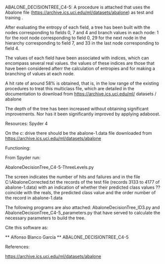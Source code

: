 ABALONE_DECISIONTREE_C4-5: A procedure is attached that uses the Abalone file (https://archive.ics.uci.edu/ml/datasets/abalone) as test and training .

 After evaluating the entropy of each field, a tree has been built with the nodes corresponding to fields 0, 7 and 4 and branch values in each node: 1 for the root node corresponding to field 0, 29 for the next node in the hierarchy corresponding to field 7, and 33 in the last node corresponding to field 4.

The values of each field have been associated with indices, which can encompass several real values. the values of these indices are those that have been considered afterr the calculation of entropies and for making a branching of values at each node.

A hit rate of around 58% is obtained, that is, in the low range of the existing procedures to treat this multiclass file, which are detailed in the documentation to download from https://archive.ics.uci.edu/ml/ datasets / abalone

The depth of the tree has been increased without obtaining significant improvements. Nor has it been significantly improved by applying adaboost.
 

Resources: Spyder 4

On the c: drive there should be the abalone-1.data file downloaded from https://archive.ics.uci.edu/ml/datasets/abalone

Functioning:

From Spyder run:

AbaloneDecisionTree_C4-5-ThreeLevels.py

The screen indicates the number of hits and failures and in the file C:\AbaloneCorrected.txt the records of the test file (records 3133 to 4177 of abalone-1.data) with an indication of whether their predicted class values ??coincide with the reals, the predicted class value and the order number of the record in abalone-1.data

The following programs are also attached: AbaloneDecisionTree_ID3.py and AbaloneDecisionTree_C4-5_parameters.py that have served to calculate the necessary parameters to build the tree.


Cite this software as:

** Alfonso Blanco García ** ABALONE_DECISIONTREE_C4-5

References:

https://archive.ics.uci.edu/ml/datasets/abalone

